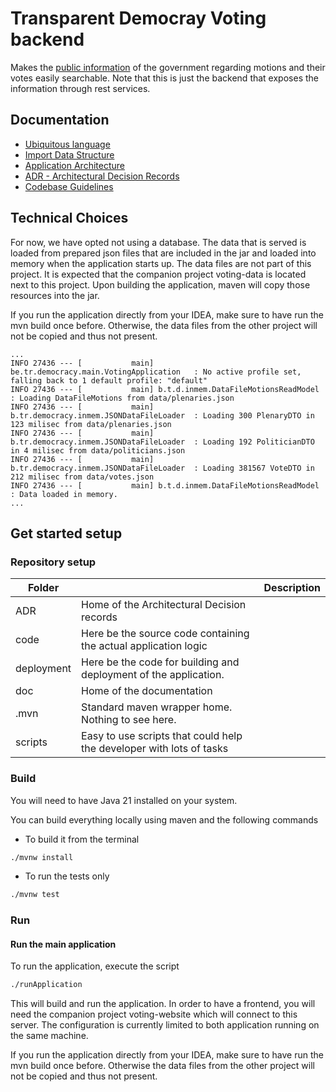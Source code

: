 # Transparent Democray Voting backend

Makes the [public information](https://www.dekamer.be/kvvcr/index.cfm) of the government regarding motions and their votes easily searchable. Note that this is just the backend that exposes the information through rest services.

## Documentation

* [Ubiquitous language](doc/ubiquitous-language.md)
* [Import Data Structure](doc/import-data.md)
* [Application Architecture](doc/application-architecture.md)
* [ADR - Architectural Decision Records](ADR/index.md)
* [Codebase Guidelines](doc/codebase-guidelines.md)

## Technical Choices

For now, we have opted not using a database. The data that is served is loaded from prepared json files that are included in the jar and loaded into memory when the application starts up. The data files are not part of this project. It is expected that the companion project voting-data is located next to this project. Upon building the application, maven will copy those resources into the jar.

If you run the application directly from your IDEA, make sure to have run the mvn build once before. Otherwise, the data files from the other project will not be copied and thus not present.


```log
...
INFO 27436 --- [           main] be.tr.democracy.main.VotingApplication   : No active profile set, falling back to 1 default profile: "default"
INFO 27436 --- [           main] b.t.d.inmem.DataFileMotionsReadModel     : Loading DataFileMotions from data/plenaries.json
INFO 27436 --- [           main] b.tr.democracy.inmem.JSONDataFileLoader  : Loading 300 PlenaryDTO in 123 milisec from data/plenaries.json
INFO 27436 --- [           main] b.tr.democracy.inmem.JSONDataFileLoader  : Loading 192 PoliticianDTO in 4 milisec from data/politicians.json
INFO 27436 --- [           main] b.tr.democracy.inmem.JSONDataFileLoader  : Loading 381567 VoteDTO in 212 milisec from data/votes.json
INFO 27436 --- [           main] b.t.d.inmem.DataFileMotionsReadModel     : Data loaded in memory.
...
```

## Get started setup

### Repository setup

|**Folder**||**Description**|
|--- |---|---|
|ADR|Home of the Architectural Decision records|
|code|Here be the source code containing the actual application logic|
|deployment|Here be the code for building and deployment of the application.|
|doc|Home of the documentation |
|.mvn|Standard maven wrapper home. Nothing to see here.|
|scripts|Easy to use scripts that could help the developer with lots of tasks|

### Build

You will need to have Java 21 installed on your system.

You can build everything locally using maven and the following commands

+ To build it from the terminal

```bash
./mvnw install
```

+ To run the tests only

```bash
./mvnw test
```

### Run

#### Run the main application

To run the application, execute the script

```bash  
./runApplication     
```  
This will build and run the application. In order to have a frontend, you will need the companion project voting-website which will connect to this server. The configuration is currently limited to both application running on the same machine.

If you run the application directly from your IDEA, make sure to have run the mvn build once before. Otherwise the data files from the other project will not be copied and thus not present. 
